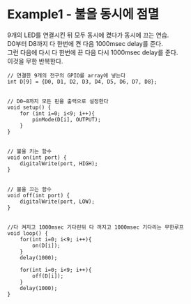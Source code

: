 Example1 - 불을 동시에 점멸
==========================
9개의 LED를 연결시킨 뒤 모두 동시에 켰다가 동시에 끄는 연습.  
D0부터 D8까지 다 한번에 켠 다음 1000msec delay를 준다.  
그런 다음에 다시 다 한번에 끈 다음 다시 1000msec delay를 준다.  
이것을 무한 반복한다.


~~~
// 연결한 9개의 전구의 GPIO를 array에 넣는다
int D[9] = {D0, D1, D2, D3, D4, D5, D6, D7, D8};


// D0~8까지 모든 핀을 출력으로 설정한다
void setup() {
	for (int i=0; i<9; i++){
		pinMode(D[i], OUTPUT);
	}
}


// 불을 키는 함수
void on(int port) {
	digitalWrite(port, HIGH);
}


// 불을 끄는 함수
void off(int port) {
	digitalWrite(port, LOW);
}


//다 켜지고 1000msec 기다린뒤 다 꺼지고 1000msec 기다리는 무한루프
void loop() {
	for(int i=0; i<9; i++){
		on(D[i]);
	}
	delay(1000);

	for(int i=0; i<9; i++){
		off(D[i]);
	}
	delay(1000);
}
~~~
